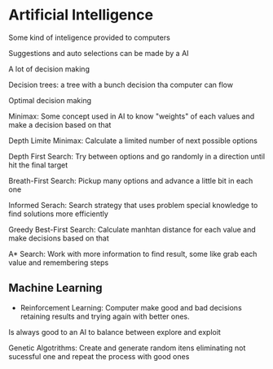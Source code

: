 # Artificial Intelligence

Some kind of inteligence provided to computers

Suggestions and auto selections can be made by a AI

A lot of decision making

Decision trees: a tree with a bunch decision tha computer can flow

Optimal decision making

Minimax: Some concept used in AI to know "weights" of each values and make a decision based on that

Depth Limite Minimax: Calculate a limited number of next possible options

Depth First Search: Try between options and go randomly in a direction until hit the final target

Breath-First Search: Pickup many options and advance a little bit in each one

Informed Serach: Search strategy that uses problem special knowledge to find solutions more efficiently

Greedy Best-First Search: Calculate manhtan distance for each value and make decisions based on that

A* Search: Work with more information to find result, some like grab each value and remembering steps

## Machine Learning

- Reinforcement Learning: Computer make good and bad decisions retaining results and trying again with better ones.

Is always good to an AI to balance between explore and exploit

Genetic Algotrithms: Create and generate random itens eliminating not sucessful one and repeat the process with good ones

